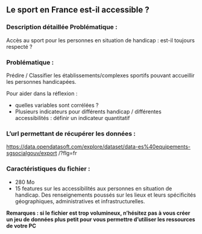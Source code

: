 ## Le sport en France est-il accessible ?
### Description détaillée Problématique :
 Accès au sport pour les personnes en situation de handicap : est-il toujours respecté ? 

### Problématique :

Prédire / Classifier les établissements/complexes sportifs pouvant accueillir les personnes handicapées.

Pour aider dans la réflexion :
 - quelles variables sont corrélées ?
 - Plusieurs indicateurs pour différents handicap / différentes accessibilités : définir un indicateur quantitatif  

### L’url permettant de récupérer les données :

https://data.opendatasoft.com/explore/dataset/data-es%40equipements-sgsocialgouv/export /?flg=fr 

### Caractéristiques du fichier :

- 280 Mo 
- 15 features sur les accessibilités aux personnes en situation de handicap. Des renseignements poussés sur les lieux et leurs spécificités géographiques, administratives et infrastructurelles.

**Remarques : si le fichier est trop volumineux, n’hésitez pas à vous créer un jeu de données plus petit pour vous permettre d’utiliser les ressources de votre PC**
